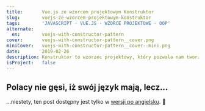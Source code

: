 ```yaml
---
title:       Vue.js ze wzorcem projektowym Konstruktor
slug:        vuejs-ze-wzorcem-projektowym-konstruktor
tags:        'JAVASCRIPT · VUE.JS · WZORCE PROJEKTOWE · OOP'
alternate:
  en:        vuejs-with-constructor-pattern
cover:       vuejs-with-constructor-pattern__cover.png
miniCover:   vuejs-with-constructor-pattern__cover--mini.png
date:        2019-02-26
description: Konstruktor to wzorzec projektowy, który pozwala nam tworzyć wiele instancji obiektów, które mają wspólne funkcje i są tworzone za pomocą tego samego interfejsu, zapewniając lepszą jednolitość kodu. Można go używać przy tworzeniu komponentów, pluginów, ale wg nas jest on szczególnie przydatny w przypadku zarządzania zasobami API w naszych aplikacjach front-endowych Vue.js!
isProject:   false
---
```


## Polacy nie gęsi, iż swój język mają, lecz...

...niestety, ten post dostępny jest tylko w [wersji po angielsku](/en/blog/vuejs-with-constructor-pattern). 😬
